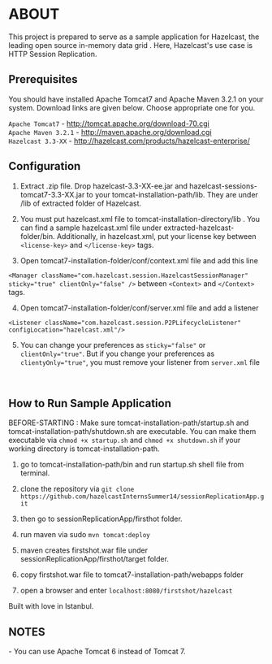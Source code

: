 <h1>ABOUT</h1>
This project is prepared to serve as a sample application for Hazelcast, the leading open source in-memory data grid . Here, Hazelcast's use case is HTTP Session Replication. 
 
<h2>Prerequisites</h2>
You should have installed Apache Tomcat7 and Apache Maven 3.2.1 on your system. Download links are given below. Choose appropriate one for you.

`Apache Tomcat7` - http://tomcat.apache.org/download-70.cgi <br />
`Apache Maven 3.2.1` - http://maven.apache.org/download.cgi<br />
`Hazelcast 3.3-XX` - http://hazelcast.com/products/hazelcast-enterprise/ 

<h2>Configuration</h2>

1) Extract .zip file. Drop hazelcast-3.3-XX-ee.jar and hazelcast-sessions-tomcat7-3.3-XX.jar to your tomcat-installation-path/lib. They are under /lib of extracted folder of Hazelcast.<br />

2) You must put hazelcast.xml file to tomcat-installation-directory/lib . You can find a sample hazelcast.xml file under extracted-hazelcast-folder/bin. Additionally, in hazelcast.xml, put your license key between `<license-key>` and `</license-key>` tags. 

3) Open tomcat7-installation-folder/conf/context.xml file and add this line

`<Manager className="com.hazelcast.session.HazelcastSessionManager" sticky="true" clientOnly="false" />`
between `<Context>` and `</Context>` tags.

4) Open tomcat7-installation-folder/conf/server.xml file and add a listener

`<Listener className="com.hazelcast.session.P2PLifecycleListener"  configLocation="hazelcast.xml"/>`

5) You can change your preferences as `sticky="false"` or `clientOnly="true"`. But if you change your preferences as `clientyOnly="true"`, you must remove your listener from `server.xml` file
<br />

<h2>How to Run Sample Application</h2>

BEFORE-STARTING : Make sure tomcat-installation-path/startup.sh and tomcat-installation-path/shutdown.sh are executable. You can make them executable via `chmod +x startup.sh` and `chmod +x shutdown.sh` if your working directory is tomcat-installation-path. 

1) go to tomcat-installation-path/bin and run startup.sh shell file from terminal.

2) clone the repository via `git clone https://github.com/hazelcastInternsSummer14/sessionReplicationApp.git`

3) then go to sessionReplicationApp/firsthot folder.

4) run maven via sudo `mvn tomcat:deploy`

5) maven creates firstshot.war file under sessionReplicationApp/firsthot/target folder.

6) copy firstshot.war file to tomcat7-installation-path/webapps folder

7) open a browser and enter `localhost:8080/firstshot/hazelcast`

Built with love in Istanbul.

<h2>NOTES</h2>
- You can use Apache Tomcat 6 instead of Tomcat 7.
